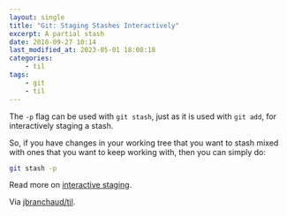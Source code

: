 ```yaml
---
layout: single
title: "Git: Staging Stashes Interactively"
excerpt: A partial stash
date: 2018-09-27 10:14
last_modified_at: 2023-05-01 18:08:18
categories:
    - til
tags:
    - git
    - til
---
```


The `-p` flag can be used with `git stash`, just as it is used with `git add`,
for interactively staging a stash.

So, if you have changes in your working tree that you want to stash mixed
with ones that you want to keep working with, then you can simply do:

```bash
git stash -p
```

Read more on [interactive
staging](https://git-scm.com/book/en/v2/Git-Tools-Interactive-Staging).

Via [jbranchaud/til](https://github.com/jbranchaud/til).

